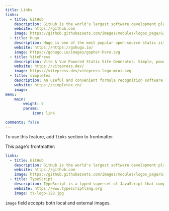 ```yaml
---
title: Links
links:
  - title: GitHub
    description: GitHub is the world's largest software development platform.
    website: https://github.com
    image: https://github.githubassets.com/images/modules/logos_page/GitHub-Mark.png
  - title: Hugo
    description: Hugo is one of the most popular open-source static site generators. With its amazing speed and flexibility, Hugo makes building websites fun again.
    website: https://https://gohugo.io/
    image: https://gohugo.io/images/gopher-hero.svg
  - title: VitePress
    description: Vite & Vue Powered Static Site Generator. Simple, powerful, and fast. Meet the modern SSG framework you've always wanted.
    website: https://vitepress.dev/
    image: https://vitepress.dev/vitepress-logo-mini.svg
  - title: simpletex
    description: An useful and convenient formula recognition software for Latex. Snip and get. It has online tools for formulat OCR and SimpleTex Editor. There is another one called https://math-editor.online/.
    website: https://simpletex.cn/
    image: 
menu:
    main: 
        weight: 5
        params:
            icon: link

comments: false
---
```


To use this feature, add `links` section to frontmatter.

This page's frontmatter:

```yaml
links:
  - title: GitHub
    description: GitHub is the world's largest software development platform.
    website: https://github.com
    image: https://github.githubassets.com/images/modules/logos_page/GitHub-Mark.png
  - title: TypeScript
    description: TypeScript is a typed superset of JavaScript that compiles to plain JavaScript.
    website: https://www.typescriptlang.org
    image: ts-logo-128.jpg
```

`image` field accepts both local and external images.